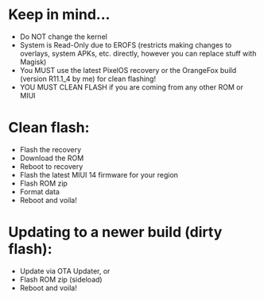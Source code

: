 # Keep in mind...
- Do NOT change the kernel 
- System is Read-Only due to EROFS (restricts making changes to overlays, system APKs, etc. directly, however you can replace stuff with Magisk)
- You MUST use the latest PixelOS recovery or the OrangeFox build (version R11.1_4 by me) for clean flashing!
- YOU MUST CLEAN FLASH if you are coming from any other ROM or MIUI

# Clean flash:
- Flash the recovery
- Download the ROM
- Reboot to recovery
- Flash the latest MIUI 14 firmware for your region
- Flash ROM zip
- Format data
- Reboot and voila!

# Updating to a newer build (dirty flash):
- Update via OTA Updater, or
- Flash ROM zip (sideload)
- Reboot and voila!
